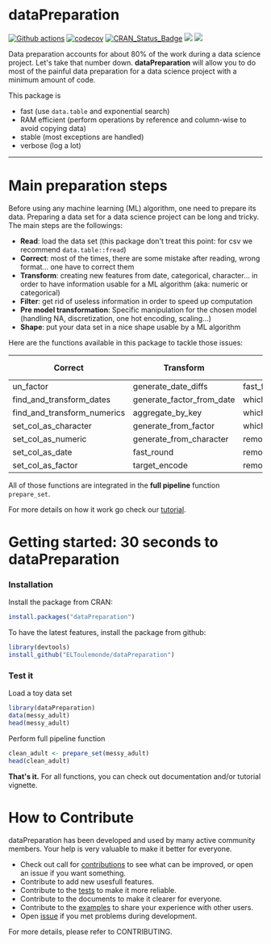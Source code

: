 dataPreparation
===============
[![Github actions](https://github.com/ELToulemonde/dataPreparation/actions/workflows/r.yml/badge.svg)](https://github.com/ELToulemonde/dataPreparation/actions/workflows/r.yml) [![codecov](https://codecov.io/gh/ELToulemonde/dataPreparation/branch/master/graph/badge.svg)](https://codecov.io/gh/ELToulemonde/dataPreparation)   [![CRAN_Status_Badge](http://www.r-pkg.org/badges/version/dataPreparation)](https://cran.r-project.org/package=dataPreparation)  [![](http://cranlogs.r-pkg.org/badges/dataPreparation)](https://CRAN.R-project.org/package=dataPreparation) [![](https://cranlogs.r-pkg.org/badges/grand-total/dataPreparation)](https://CRAN.R-project.org/package=dataPreparation)

Data preparation accounts for about 80% of the work during a data science project. Let's take that number down.
__dataPreparation__ will allow you to do most of the painful data preparation for a data science project with a minimum amount of code.


This package is
- fast (use `data.table` and exponential search)
- RAM efficient (perform operations by reference and column-wise to avoid copying data)
- stable (most exceptions are handled)
- verbose (log a lot)



--------------------------

Main preparation steps
=======================

Before using any machine learning (ML) algorithm, one need to prepare its data. Preparing a data set for a data science project can be long and tricky. The main steps are the followings:

  * __Read__: load the data set (this package don't treat this point: for csv we recommend `data.table::fread`)
  * __Correct__: most of the times, there are some mistake after reading, wrong format... one have to correct them
  * __Transform__: creating new features from date, categorical, character... in order to have information usable for a ML algorithm (aka: numeric or categorical)
  * __Filter__: get rid of useless information in order to speed up computation
  * __Pre model transformation__: Specific manipulation for the chosen model (handling NA, discretization, one hot encoding, scaling...)
  * __Shape__: put your data set in a nice shape usable by a ML algorithm
 
Here are the functions available in this package to tackle those issues:

Correct                     | Transform                | Filter                  | Pre model manipulation| Shape             
---------                   |-----------               |--------                 |-----------            |------------------------
un_factor                    | generate_date_diffs        | fast_filter_variables     | fast_handle_na          | shape_set          
find_and_transform_dates       | generate_factor_from_date   | which_are_constant        | fast_discretization    | same_shape         
find_and_transform_numerics    | aggregate_by_key           | which_are_in_double        | fast_scale             | set_as_numeric_matrix
set_col_as_character           | generate_from_factor       | which_are_bijection       |                       | one_hot_encoder
set_col_as_numeric             | generate_from_character    |remove_sd_outlier        |                       |
set_col_as_date                | fast_round                |remove_rare_categorical  |                       |
set_col_as_factor              | target_encode            |remove_percentile_outlier|                       |

All of those functions are integrated in the __full pipeline__ function `prepare_set`.


For more details on how it work go check our [tutorial](https://cran.r-project.org/web/packages/dataPreparation/vignettes/dataPreparation.html).

Getting started: 30 seconds to dataPreparation
==============================================

### Installation
Install the package from CRAN:
```R
install.packages("dataPreparation")
```

To have the latest features, install the package from github:
```R
library(devtools)
install_github("ELToulemonde/dataPreparation")
```

### Test it
Load a toy data set
```R
library(dataPreparation)
data(messy_adult)
head(messy_adult)
```

Perform full pipeline function
```R
clean_adult <- prepare_set(messy_adult)
head(clean_adult)
```

__That's it.__ For all functions, you can check out documentation and/or tutorial vignette.

How to Contribute
=================

dataPreparation has been developed and used by many active community members. Your help is very valuable to make it better for everyone.

- Check out call for [contributions](https://github.com/ELToulemonde/dataPreparation/blob/master/CONTRIBUTING.rst) to see what can be improved, or open an issue if you want something.
- Contribute to add new usesfull features.
- Contribute to the [tests](https://github.com/ELToulemonde/dataPreparation/tree/master/tests/testthat) to make it more reliable.
- Contribute to the documents to make it clearer for everyone.
- Contribute to the [examples](https://github.com/ELToulemonde/dataPreparation/tree/master/vignettes) to share your experience with other users.
- Open [issue](https://github.com/ELToulemonde/dataPreparation/issues/) if you met problems during development.

For more details, please refer to CONTRIBUTING.



